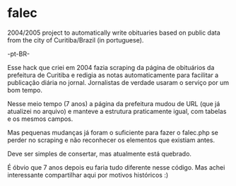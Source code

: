 falec
=====

2004/2005 project to automatically write obituaries based on public data from the city of Curitiba/Brazil (in portuguese).

-pt-BR-

Esse hack que criei em 2004 fazia scraping da página de obituários da prefeitura de Curitiba e redigia as notas automaticamente para facilitar a publicação diária no jornal. Jornalistas de verdade usaram o serviço por um bom tempo.

Nesse meio tempo (7 anos) a página da prefeitura mudou de URL (que já atualizei no arquivo) e manteve a estrutura praticamente igual, com tabelas e os mesmos campos.

Mas pequenas mudanças já foram o suficiente para fazer o falec.php se perder no scraping e não reconhecer os elementos que existiam antes.

Deve ser simples de consertar, mas atualmente está quebrado.

É óbvio que 7 anos depois eu faria tudo diferente nesse código. Mas achei interessante compartilhar aqui por motivos históricos :)